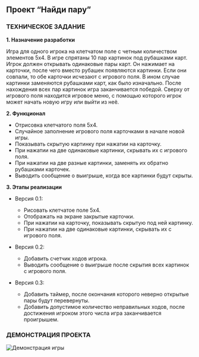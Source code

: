 ## Проект “Найди пару”

### ТЕХНИЧЕСКОЕ ЗАДАНИЕ

**1. Назначение разработки**

Игра для одного игрока на клетчатом поле с четным количеством элементов 5x4. В игре спрятаны 10 пар картинок под рубашками карт. Игрок должен открывать одинаковые пары карт. Он нажимает на карточки, после чего вместо рубашек появляются картинки. Если они совпали, то обе карточки исчезают с игрового поля. В ином случае картинки заменяются рубашками карт, как было изначально. После нахождения всех пар картинок игра заканчивается победой. Сверху от игрового поля находится игровое меню, с помощью которого игрок может начать новую игру или выйти из неё.

**2. Функционал**

- Отрисовка клетчатого поля 5x4.
- Случайное заполнение игрового поля карточками в начале новой игры.
- Показывать скрытую картинку при нажатии на карточку.
- При нажатии на две одинаковые картинки, скрывать их с игрового поля.
- При нажатии на две разные картинки, заменять их обратно рубашками карточек.
- Выводить сообщение о выигрыше, когда все картинки будут скрыты.

**3. Этапы реализации**

- Версия 0.1:
  - Рисовать клетчатое поле 5x4.
  - Отображать на экране закрытые карточки.
  - При нажатии на карточку, показывать скрытую под ней картинку.
  - При нажатии на две одинаковые картинки, скрывать их с игрового поля.

- Версия 0.2:
  - Добавить счетчик ходов игрока.
  - Выводить сообщение о выигрыше после скрытия всех картинок с игрового поля.

- Версия 0.3:
  - Добавить таймер, после окончания которого неверно открытые пары будут перевернуты.
  - Добавить допустимое количество неправильных ходов, после достижения игроком этого числа игра заканчивается проигрышем.

### ДЕМОНСТРАЦИЯ ПРОЕКТА
![Демонстрация игры](https://github.com/dlaliev/find-a-couple/blob/master/find-a-couple/Resources/demonstration.png?raw=true)


